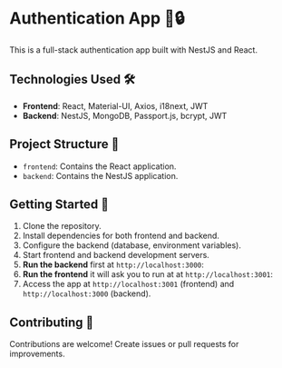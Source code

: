 # Authentication App 👤🔒

This is a full-stack authentication app built with NestJS and React.

## Technologies Used 🛠️

- **Frontend**: React, Material-UI, Axios, i18next, JWT
- **Backend**: NestJS, MongoDB, Passport.js, bcrypt, JWT

## Project Structure 📂

- `frontend`: Contains the React application.
- `backend`: Contains the NestJS application.

## Getting Started 🚀

1. Clone the repository.
2. Install dependencies for both frontend and backend.
3. Configure the backend (database, environment variables).
4. Start frontend and backend development servers.
5. **Run the backend** first at `http://localhost:3000`:
6. **Run the frontend** it will ask you to run at at `http://localhost:3001`:
7. Access the app at `http://localhost:3001` (frontend) and `http://localhost:3000` (backend).

## Contributing 🤝

Contributions are welcome! Create issues or pull requests for improvements.
